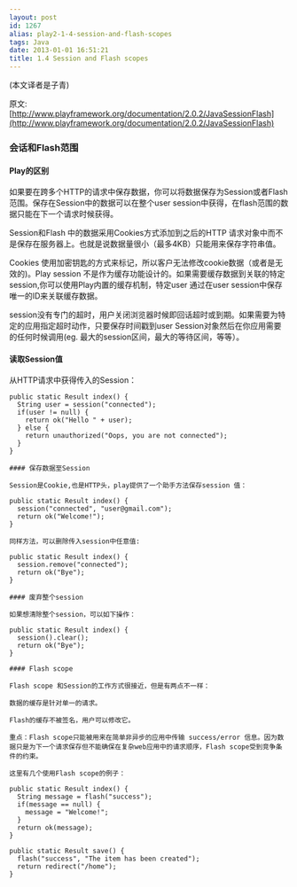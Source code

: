 ```yaml
---
layout: post
id: 1267
alias: play2-1-4-session-and-flash-scopes
tags: Java
date: 2013-01-01 16:51:21
title: 1.4 Session and Flash scopes
---
```


(本文译者是子青)

原文:[http://www.playframework.org/documentation/2.0.2/JavaSessionFlash](http://www.playframework.org/documentation/2.0.2/JavaSessionFlash)

### 会话和Flash范围

#### Play的区别

如果要在跨多个HTTP的请求中保存数据，你可以将数据保存为Session或者Flash范围。保存在Session中的数据可以在整个user session中获得，在flash范围的数据只能在下一个请求时候获得。

Session和Flash 中的数据采用Cookies方式添加到之后的HTTP 请求对象中而不是保存在服务器上。也就是说数据量很小（最多4KB）只能用来保存字符串值。

Cookies 使用加密钥匙的方式来标记，所以客户无法修改cookie数据（或者是无效的)。Play session 不是作为缓存功能设计的。如果需要缓存数据到关联的特定session,你可以使用Play内置的缓存机制，特定user 通过在user session中保存唯一的ID来关联缓存数据。

session没有专门的超时，用户关闭浏览器时候即回话超时或到期。如果需要为特定的应用指定超时动作，只要保存时间戳到user Session对象然后在你应用需要的任何时候调用(eg. 最大的session区间，最大的等待区间，等等）。

#### 读取Session值

从HTTP请求中获得传入的Session：

    public static Result index() {
      String user = session("connected");
      if(user != null) {
        return ok("Hello " + user);
      } else {
        return unauthorized("Oops, you are not connected");
      }
    }

    #### 保存数据至Session

    Session是Cookie,也是HTTP头，play提供了一个助手方法保存session 值：

    public static Result index() {
      session("connected", "user@gmail.com");
      return ok("Welcome!");
    }

    同样方法，可以删除传入session中任意值:

    public static Result index() {
      session.remove("connected");
      return ok("Bye");
    }

    #### 废弃整个session

    如果想清除整个session，可以如下操作：

    public static Result index() {
      session().clear();
      return ok("Bye");
    }

    #### Flash scope

    Flash scope 和Session的工作方式很接近，但是有两点不一样：

    数据的缓存是针对单一的请求。

    Flash的缓存不被签名，用户可以修改它。

    重点：Flash scope只能被用来在简单非异步的应用中传输 success/error 信息。因为数据只是为下一个请求保存但不能确保在复杂web应用中的请求顺序，Flash scope受到竞争条件的约束。

    这里有几个使用Flash scope的例子：

    public static Result index() {
      String message = flash("success");
      if(message == null) {
        message = "Welcome!";
      }
      return ok(message);
    }

    public static Result save() {
      flash("success", "The item has been created");
      return redirect("/home");
    }
